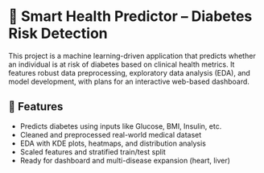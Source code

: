 # 🧠 Smart Health Predictor – Diabetes Risk Detection

This project is a machine learning-driven application that predicts whether an individual is at risk of diabetes based on clinical health metrics. It features robust data preprocessing, exploratory data analysis (EDA), and model development, with plans for an interactive web-based dashboard.

## 🚀 Features
- Predicts diabetes using inputs like Glucose, BMI, Insulin, etc.
- Cleaned and preprocessed real-world medical dataset
- EDA with KDE plots, heatmaps, and distribution analysis
- Scaled features and stratified train/test split
- Ready for dashboard and multi-disease expansion (heart, liver)
